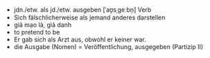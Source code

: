 - jdn./etw. als jd./etw. ausgeben [ˈaʊ̯sˌɡeːbn̩] Verb
- Sich fälschlicherweise als jemand anderes darstellen
- giả mạo là, giả danh
- to pretend to be
- Er gab sich als Arzt aus, obwohl er keiner war.	
- die Ausgabe (Nomen) = Veröffentlichung, ausgegeben (Partizip II)	